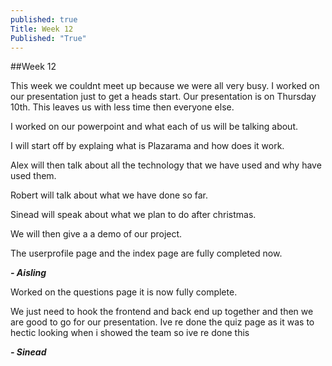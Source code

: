 ```yaml
---
published: true
Title: Week 12
Published: "True"
---
```




##Week 12

This week we couldnt meet up because we were all very busy. I worked on our presentation just to get a heads start. Our presentation is on Thursday 10th. This leaves us with less time then everyone else.

I worked on our powerpoint and what each of us will be talking about.

I will start off by explaing what is Plazarama and how does it work.

Alex will then talk about all the technology that we have used and why have used them.

Robert will talk about what we have done so far.

Sinead will speak about what we plan to do after christmas.

We will then give a a demo of our project.

The userprofile page and the index page are fully completed now.

_**- Aisling**_

Worked on the questions page it is now fully complete. 

We just need to hook the frontend and back end up together and then we are good to go for our presentation.
Ive re done the quiz page as it was to hectic looking when i showed the team so ive re done this 

_**- Sinead**_
